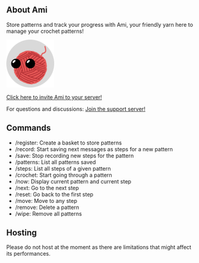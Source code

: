 ## About Ami ##

Store patterns and track your progress with Ami, your friendly yarn here to manage your crochet patterns!

<img src="https://github.com/Maracoo/ami-discord-bot/blob/main/src/assets/pfp.png" width="25%">

[Click here to invite Ami to your server!](https://discord.com/oauth2/authorize?client_id=1247071644837744743)

For questions and discussions: [Join the support server!](https://discord.gg/Sg5vzWM6Gv)

## Commands ##

- /register: Create a basket to store patterns
- /record: Start saving next messages as steps for a new pattern
- /save: Stop recording new steps for the pattern
- /patterns: List all patterns saved
- /steps: List all steps of a given pattern
- /crochet: Start going through a pattern
- /now: Display current pattern and current step
- /next: Go to the next step
- /reset: Go back to the first step
- /move: Move to any step
- /remove: Delete a pattern
- /wipe: Remove all patterns

## Hosting ##

Please do not host at the moment as there are limitations that might affect its performances.
